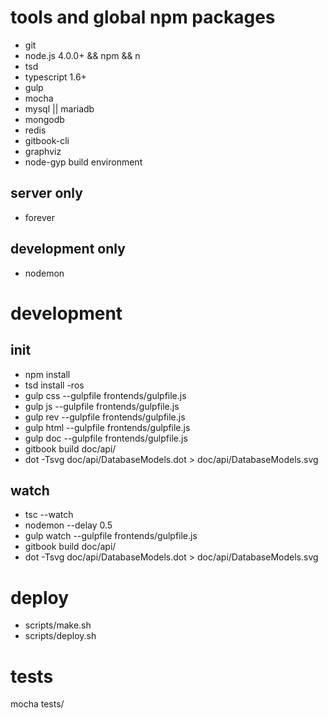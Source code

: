 # tools and global npm packages

+ git
+ node.js 4.0.0+ && npm && n
+ tsd
+ typescript 1.6+
+ gulp
+ mocha
+ mysql || mariadb
+ mongodb
+ redis
+ gitbook-cli
+ graphviz
+ node-gyp build environment

## server only

+ forever

## development only

+ nodemon

# development

## init

+ npm install
+ tsd install -ros
+ gulp css --gulpfile frontends/gulpfile.js
+ gulp js --gulpfile frontends/gulpfile.js
+ gulp rev --gulpfile frontends/gulpfile.js
+ gulp html --gulpfile frontends/gulpfile.js
+ gulp doc --gulpfile frontends/gulpfile.js
+ gitbook build doc/api/
+ dot -Tsvg doc/api/DatabaseModels.dot > doc/api/DatabaseModels.svg

## watch

+ tsc --watch
+ nodemon --delay 0.5
+ gulp watch --gulpfile frontends/gulpfile.js
+ gitbook build doc/api/
+ dot -Tsvg doc/api/DatabaseModels.dot > doc/api/DatabaseModels.svg

# deploy

+ scripts/make.sh
+ scripts/deploy.sh

# tests

mocha tests/